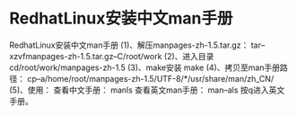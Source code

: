 # RedhatLinux安装中文man手册

RedhatLinux安装中文man手册
(1)、解压manpages-zh-1.5.tar.gz：
tar–xzvfmanpages-zh-1.5.tar.gz–C/root/work
(2)、进入目录
cd/root/work/manpages-zh-1.5
(3)、make安装
make
(4)、拷贝至man手册路径：
cp–a/home/root/manpages-zh-1.5/UTF-8/*/usr/share/man/zh_CN/
(5)、使用：
查看中文手册：
manls
查看英文man手册：
man–als
按q进入英文手册。
